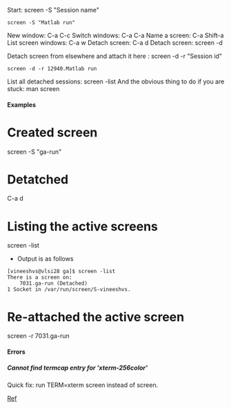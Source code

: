 Start: screen -S "Session name"
```console
screen -S "Matlab run"
```
	
New window: C-a C-c
Switch windows: C-a C-a
Name a screen: C-a Shift-a
List screen windows: C-a w
Detach screen: C-a d
Detach screen: screen -d

Detach screen from elsewhere and attach it here : screen -d -r "Session id"
```console
screen -d -r 12940.Matlab run
```

List all detached sessions: screen -list
And the obvious thing to do if you are stuck: man screen

#### Examples
# Created screen
screen -S "ga-run"
# Detatched
C-a d
# Listing the active screens
screen -list
* Output is as follows
```console
[vineeshvs@vlsi28 ga]$ screen -list
There is a screen on:
	7031.ga-run	(Detached)
1 Socket in /var/run/screen/S-vineeshvs.
```
# Re-attached the active screen
screen -r 7031.ga-run

#### Errors
##### Cannot find termcap entry for 'xterm-256color'
Quick fix: run TERM=xterm screen instead of screen.

[Ref](https://stackoverflow.com/questions/10823994/unix-screen-utility-error-cannot-find-termcap-entry-for-xterm-256color)
